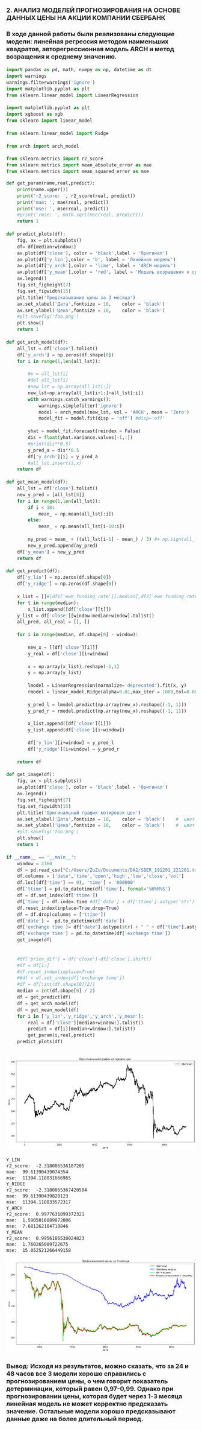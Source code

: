 ### 2. АНАЛИЗ МОДЕЛЕЙ ПРОГНОЗИРОВАНИЯ НА ОСНОВЕ ДАННЫХ ЦЕНЫ НА АКЦИИ КОМПАНИИ СБЕРБАНК

### В ходе данной работы были реализованы следующие модели: линейная регрессия методом наименьших квадратов, авторегрессионная модель ARCH и метод возращения к среднему значению.


```python
import pandas as pd, math, numpy as np, datetime as dt
import warnings
warnings.filterwarnings('ignore')
import matplotlib.pyplot as plt
from sklearn.linear_model import LinearRegression

import matplotlib.pyplot as plt
import xgboost as xgb
from sklearn import linear_model

from sklearn.linear_model import Ridge

from arch import arch_model

from sklearn.metrics import r2_score
from sklearn.metrics import mean_absolute_error as mae
from sklearn.metrics import mean_squared_error as mse

```


```python
def get_param(name,real,predict):
    print(name.upper())
    print('r2_score: ', r2_score(real, predict))
    print('mae: ', mae(real, predict))
    print('mse: ', mse(real, predict))
    #print('rmse: ', math.sqrt(mse(real, predict)))
    return 1

def predict_plots(df):
    fig, ax = plt.subplots()    
    df= df[median+window:]    
    ax.plot(df['close'], color = 'black',label = 'Оригинал')
    ax.plot(df['y_lin'],color = 'b', label = 'Линейная модель')
    ax.plot(df['y_arch'],color = 'lime', label = 'ARCH модель')
    ax.plot(df['y_mean'],color = 'red', label = 'Модель возращения к среднему')
    ax.legend()
    fig.set_figheight(7)
    fig.set_figwidth(15)
    plt.title('Предсказывание цены за 3 месяца')
    ax.set_xlabel('Дата',fontsize = 10,    color = 'black')    
    ax.set_ylabel('Цена',fontsize = 10,    color = 'black')    
    #plt.savefig('foo.png')
    plt.show()
    return 1
        
def get_arch_model(df):
    all_lst = df['close'].tolist()
    df['y_arch'] = np.zeros(df.shape[0])
    for i in range(1,len(all_lst)):
        
        #x = all_lst[i]
        #del all_lst[i]    
        #new_lst = np.array(all_lst[:])
        new_lst=np.array(all_lst[i+1:]+all_lst[:i]) 
        with warnings.catch_warnings():
            warnings.simplefilter('ignore')        
            model = arch_model(new_lst, vol = 'ARCH', mean = 'Zero') 
            model_fit = model.fit(disp = 'off') #disp='off'
       
        yhat = model_fit.forecast(reindex = False)
        dis = float(yhat.variance.values[-1,:])
        #print(dis**0.5)
        y_pred_a = dis**0.5
        df['y_arch'][i] = y_pred_a
        #all_lst.insert(i,x)
    return df

def get_mean_model(df):
    all_lst = df['close'].tolist()
    new_y_pred = [all_lst[0]]
    for i in range(1,len(all_lst)):  
        if i < 10:
            mean_ = np.mean(all_lst[:i])
        else:
            mean_ = np.mean(all_lst[i-10:i])
       
        ny_pred = mean_ + ((all_lst[i-1] - mean_) / 3) #+ np.sign(all_lst[i-1] - mean_) * random.uniform(0, 0.01)        
        new_y_pred.append(ny_pred)
    df['y_mean'] = new_y_pred
    return df

def get_predict(df):
    df['y_lin'] = np.zeros(df.shape[0])
    df['y_ridge'] = np.zeros(df.shape[0])
    
    x_list = []#[df1['ewm_funding_rate'][:median],df2['ewm_funding_rate'][:median]]
    for t in range(median):
        x_list.append([df['close'][t]])
    y_list = df['close'][window:median+window].tolist()
    all_pred, all_real = [], []

    for i in range(median, df.shape[0] - window):

        new_x = [[df['close'][i]]]
        y_real = df['close'][i+window]

        x = np.array(x_list).reshape(-1,1)
        y = np.array(y_list)

        lmodel = LinearRegression(normalize='deprecated').fit(x, y)
        rmodel = linear_model.Ridge(alpha=0.01,max_iter = 1000,tol=0.0001).fit(x, y)

        y_pred_l = lmodel.predict(np.array(new_x).reshape((-1, 1)))
        y_pred_r = rmodel.predict(np.array(new_x).reshape((-1, 1)))

        x_list.append([df['close'][i]])
        y_list.append(df['close'][i+window])

        df['y_lin'][i+window] = y_pred_l
        df['y_ridge'][i+window] = y_pred_r
    
    return df

def get_image(df):
    fig, ax = plt.subplots()
    ax.plot(df['close'], color = 'black',label = 'Оригинал')  
    ax.legend()
    fig.set_figheight(7)
    fig.set_figwidth(15)
    plt.title('Оригинальный график котировок цен')
    ax.set_xlabel('Дата',fontsize = 10,    color = 'black')    #  цвет шрифта
    ax.set_ylabel('Цена',fontsize = 10,    color = 'black')    #  цвет шрифта
    #plt.savefig('foo.png')
    plt.show()
    return 1

if __name__ == '__main__':
    window = 2160
    df = pd.read_csv("C:/Users/ZuZu/Documents/DA2/SBER_191201_221201.txt",sep=',')
    df.columns = ['date','time','open','high','low','close','vol']
    df.loc[(df['time'] == 0), 'time'] = '000000'
    df['ttime'] = pd.to_datetime(df['time'], format='%H%M%S')
    df = df.set_index(df['ttime'])
    df['time'] = df.index.time #df['date'] + df['ttime'].astype('str')
    df.reset_index(inplace=True,drop=True)
    df = df.drop(columns = ['ttime'])
    df['date'] =  pd.to_datetime(df['date'])
    df['exchange time']= df["date"].astype(str) + " " + df["time"].astype(str)
    df['exchange time'] = pd.to_datetime(df['exchange time'])
    get_image(df)
   
    
    #df['price_dif'] = df['close']-df['close'].shift()
    #df = df[1:]
    #df.reset_index(inplace=True)
    ##df = df.set_index(df['exchange time'])
    #df = df[:int(df.shape[0]/2)]    
    median = int(df.shape[0] / 2)
    df = get_predict(df)
    df = get_arch_model(df)
    df = get_mean_model(df)
    for i in ['y_lin','y_ridge','y_arch','y_mean']:
        real = df['close'][median+window:].tolist()
        predict = df[i][median+window:].tolist()
        get_param(i,real,predict)
    predict_plots(df)
   
```


![png](output_3_0.png)


    Y_LIN
    r2_score:  -2.318006536187205
    mae:  99.61390439074354
    mse:  11394.118031666965
    Y_RIDGE
    r2_score:  -2.3180065367420504
    mae:  99.61390439820123
    mse:  11394.118033572317
    Y_ARCH
    r2_score:  0.9977631899372321
    mae:  1.5905016889072006
    mse:  7.681262104710846
    Y_MEAN
    r2_score:  0.9956166538024823
    mae:  1.760265089722675
    mse:  15.052521266449158
    


![png](output_3_2.png)


### Вывод: Исходя из результатов, можно сказать, что за 24 и 48 часов все 3 модели хорошо справились с прогнозированием цены, о чем говорит показатель детерминации, который равен 0,97-0,99. Однако при прогнозировании цены, которая будет через 1-3 месяца линейная модель не может корректно предсказать значение. Остальные модели хорошо предсказывают данные даже на более длительный период.


```python

```
